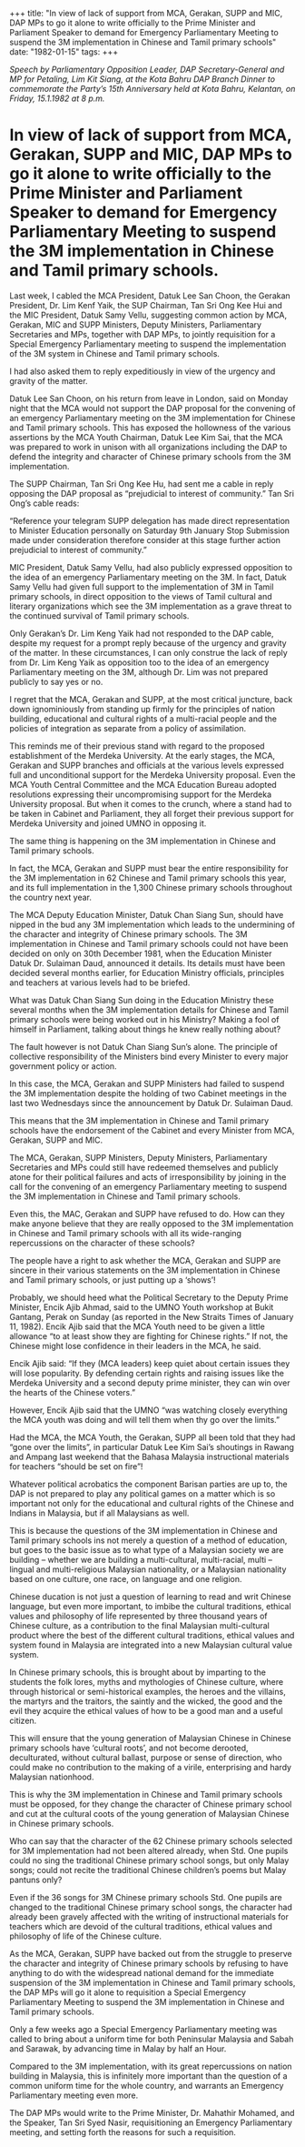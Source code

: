 +++ 
title: "In view of lack of support from MCA, Gerakan, SUPP and MIC, DAP MPs to go it alone to write officially to the Prime Minister and Parliament Speaker to demand for Emergency Parliamentary Meeting to suspend the 3M implementation in Chinese and Tamil primary schools"
date: "1982-01-15"
tags:
+++

_Speech by Parliamentary Opposition Leader, DAP Secretary-General and MP for Petaling, Lim Kit Siang, at the Kota Bahru DAP Branch Dinner to commemorate the Party’s 15th Anniversary held at Kota Bahru, Kelantan, on Friday, 15.1.1982 at 8 p.m._

# In view of lack of support from MCA, Gerakan, SUPP and MIC, DAP MPs to go it alone to write officially to the Prime Minister and Parliament Speaker to demand for Emergency Parliamentary Meeting to suspend the 3M implementation in Chinese and Tamil primary schools.				

Last week, I cabled the MCA President, Datuk Lee San Choon, the Gerakan President, Dr. Lim Kenf Yaik, the SUP Chairman, Tan Sri Ong Kee Hui and the MIC President, Datuk Samy Vellu, suggesting common action by MCA, Gerakan, MIC and SUPP Ministers, Deputy Ministers, Parliamentary Secretaries and MPs, together with DAP MPs, to jointly requisition for a Special Emergency Parliamentary meeting to suspend the implementation of the 3M system in Chinese and Tamil primary schools.</u>

I had also asked them to reply expeditiously in view of the urgency and gravity of the matter.

Datuk Lee San Choon, on his return from leave in London, said on Monday night that the MCA would not support the DAP proposal for the convening of an emergency Parliamentary meeting on the 3M implementation for Chinese and Tamil primary schools. This has exposed the hollowness of the various assertions by the MCA Youth Chairman, Datuk Lee Kim Sai, that the MCA was prepared to work in unison with all organizations including the DAP to defend the integrity and character of Chinese primary schools from the 3M implementation.

The SUPP Chairman, Tan Sri Ong Kee Hu, had sent me a cable in reply opposing the DAP proposal as “prejudicial to interest of community.” Tan Sri Ong’s cable reads:

“Reference your telegram SUPP delegation has made direct representation to Minister Education personally on Saturday 9th January Stop Submission made under consideration therefore consider at this stage further action prejudicial to interest of community.”

MIC President, Datuk Samy Vellu, had also publicly expressed opposition to the idea of an emergency Parliamentary meeting on the 3M. In fact, Datuk Samy Vellu had given full support to the implementation of 3M in Tamil primary schools, in direct opposition to the views of Tamil cultural and literary organizations which see the 3M implementation as a grave threat to the continued survival of Tamil primary schools.


Only Gerakan’s Dr. Lim Keng Yaik had not responded to the DAP cable, despite my request for a prompt reply because of the urgency and gravity of the matter. In these circumstances, I can only construe the lack of reply from Dr. Lim Keng Yaik as opposition too to the idea of an emergency Parliamentary meeting on the 3M, although Dr. Lim was not prepared publicly to say yes or no.

I regret that the MCA, Gerakan and SUPP, at the most critical juncture, back down ignominiously from standing up firmly for the principles of nation building, educational and cultural rights of a multi-racial people and the policies of integration as separate from a policy of assimilation.

This reminds me of their previous stand with regard to the proposed establishment of the Merdeka University. At the early stages, the MCA, Gerakan and SUPP branches and officials at the various levels expressed full and unconditional support for the Merdeka University proposal. Even the MCA Youth Central Committee and the MCA Education Bureau adopted resolutions expressing their uncompromising support for the Merdeka University proposal. But when it comes to the crunch, where a stand had to be taken in Cabinet and Parliament, they all forget their previous support for Merdeka University and joined UMNO in opposing it.

The same thing is happening on the 3M implementation in Chinese and Tamil primary schools.

In fact, the MCA, Gerakan and SUPP must bear the entire responsibility for the 3M implementation in 62 Chinese and Tamil primary schools this year, and its full implementation in the 1,300 Chinese primary schools throughout the country next year.

The MCA Deputy Education Minister, Datuk Chan Siang Sun, should have nipped in the bud any 3M implementation which leads to the undermining of the character and integrity of Chinese primary schools. The 3M implementation in Chinese and Tamil primary schools could not have been decided on only on 30th December 1981, when the Education Minister Datuk Dr. Sulaiman Daud, announced it details. Its details must have been decided several months earlier, for Education Ministry officials, principles and teachers at various levels had to be briefed.

What was Datuk Chan Siang Sun doing in the Education Ministry these several months when the 3M implementation details for Chinese and Tamil primary schools were being worked out in his Ministry? Making a fool of himself in Parliament, talking about things he knew really nothing about?

The fault however is not Datuk Chan Siang Sun’s alone. The principle of collective responsibility of the Ministers bind every Minister to every major government policy or action.

In this case, the MCA, Gerakan and SUPP Ministers had failed to suspend the 3M implementation despite the holding of two Cabinet meetings in the last two Wednesdays since the announcement by Datuk Dr. Sulaiman Daud.

This means that the 3M implementation in Chinese and Tamil primary schools have the endorsement of the Cabinet and every Minister from MCA, Gerakan, SUPP and MIC.

The MCA, Gerakan, SUPP Ministers, Deputy Ministers, Parliamentary Secretaries and MPs  could still have redeemed themselves and publicly atone for their political failures and acts of irresponsibility by joining in the call for the convening of an emergency Parliamentary meeting to suspend the 3M implementation in Chinese and Tamil primary schools.

Even this, the MAC, Gerakan and SUPP have refused to do. How can they make anyone believe that they are really opposed to the 3M implementation in Chinese and Tamil primary schools with all its wide-ranging repercussions on the character of these schools?

The people have a right to ask whether the MCA, Gerakan and SUPP are sincere in their various statements on the 3M implementation in Chinese and Tamil primary schools, or just putting up a ‘shows’!

Probably, we should heed what the Political Secretary to the Deputy Prime Minister, Encik Ajib Ahmad, said to the UMNO Youth workshop at Bukit Gantang, Perak on Sunday (as reported in the New Straits Times of January 11, 1982). Encik Ajib said that the MCA Youth need to be given a little allowance “to at least show they are fighting for Chinese rights.” If not, the Chinese might lose confidence in their leaders in the MCA, he said.

Encik Ajib said: “If they (MCA leaders) keep quiet about certain issues they will lose popularity. By defending certain rights and raising issues like the Merdeka University and a second deputy prime minister, they can win over the hearts of the Chinese voters.”

However, Encik Ajib said that the UMNO “was watching closely everything the MCA youth was doing and will tell them when thy go over the limits.”

Had the MCA, the MCA Youth, the Gerakan, SUPP all been told that they had “gone over the limits”, in particular Datuk Lee Kim Sai’s shoutings in Rawang and Ampang last weekend that the Bahasa Malaysia instructional materials for teachers “should be set on fire”! 

Whatever political acrobatics the component Barisan parties are up to, the DAP is not prepared to play any political games on a matter which is so important not only for the educational and cultural rights of the Chinese and Indians in Malaysia, but if all Malaysians as well.

This is because the questions of the 3M implementation in Chinese and Tamil primary schools ins not merely a question of a method of education, but goes to the basic issue as to what type of a Malaysian society we are building – whether we are building a multi-cultural, multi-racial, multi –lingual and multi-religious Malaysian nationality, or a Malaysian nationality based on one culture, one race, on language and one religion.

Chinese ducation is not just a question of learning to read and writ Chinese language, but even more important, to imbibe the cultural traditions, ethical values and philosophy of life represented by three thousand years of Chinese culture, as a contribution to the final Malaysian multi-cultural product where the best of the different cultural traditions, ethical values and system found in Malaysia are integrated into a new Malaysian cultural value system.

In Chinese primary schools, this is brought about by imparting to the students the folk lores, myths and mythologies of Chinese culture, where through historical or semi-historical examples, the heroes and the villains, the martyrs and the traitors, the saintly and the wicked, the good and the evil they acquire the ethical values of how to be a good man and a useful citizen.

This will ensure that the young generation of Malaysian Chinese in Chinese primary schools have ‘cultural roots’, and not become derooted, deculturated, without cultural ballast, purpose or sense of direction, who could make no contribution to the making of a virile, enterprising and hardy Malaysian nationhood.

This is why the 3M implementation in Chinese and Tamil primary schools must be opposed, for they change the character of Chinese primary school and cut at the cultural coots of the young generation of Malaysian Chinese in Chinese primary schools.

Who can say that the character of the 62 Chinese primary schools selected for 3M implementation had not been altered already, when Std. One pupils could no sing the traditional Chinese primary school songs, but only Malay songs; could not recite the traditional Chinese children’s poems but Malay pantuns only?

Even if the 36 songs for 3M Chinese primary schools Std. One pupils are changed to the traditional Chinese primary school songs, the character had already been gravely affected with the writing of instructional materials for teachers which are devoid of the cultural traditions, ethical values and philosophy of life of the Chinese culture.

As the MCA, Gerakan, SUPP have backed out from the struggle to preserve the character and integrity of Chinese primary schools by refusing to have anything to do with the widespread national demand for the immediate suspension of the 3M implementation in Chinese and Tamil primary schools, the DAP MPs will go it alone to requisition a Special Emergency Parliamentary Meeting to suspend the 3M implementation in Chinese and Tamil primary schools.

Only a few weeks ago a Special Emergency Parliamentary meeting was called to bring about a uniform time for both Peninsular Malaysia and Sabah and Sarawak, by advancing time in Malay by half an Hour.

Compared to the 3M implementation, with its great repercussions on nation building in Malaysia, this is infinitely more important than the question of a common uniform time for the whole country, and warrants an Emergency Parliamentary meeting even more.

The DAP MPs would write to the Prime Minister, Dr. Mahathir Mohamed, and the Speaker, Tan Sri Syed Nasir, requisitioning an Emergency Parliamentary meeting, and setting forth the reasons for such a requisition.
 
